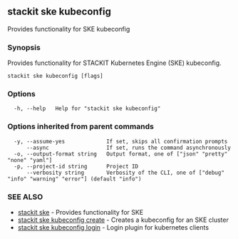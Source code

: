## stackit ske kubeconfig

Provides functionality for SKE kubeconfig

### Synopsis

Provides functionality for STACKIT Kubernetes Engine (SKE) kubeconfig.

```
stackit ske kubeconfig [flags]
```

### Options

```
  -h, --help   Help for "stackit ske kubeconfig"
```

### Options inherited from parent commands

```
  -y, --assume-yes             If set, skips all confirmation prompts
      --async                  If set, runs the command asynchronously
  -o, --output-format string   Output format, one of ["json" "pretty" "none" "yaml"]
  -p, --project-id string      Project ID
      --verbosity string       Verbosity of the CLI, one of ["debug" "info" "warning" "error"] (default "info")
```

### SEE ALSO

* [stackit ske](./stackit_ske.md)	 - Provides functionality for SKE
* [stackit ske kubeconfig create](./stackit_ske_kubeconfig_create.md)	 - Creates a kubeconfig for an SKE cluster
* [stackit ske kubeconfig login](./stackit_ske_kubeconfig_login.md)	 - Login plugin for kubernetes clients


